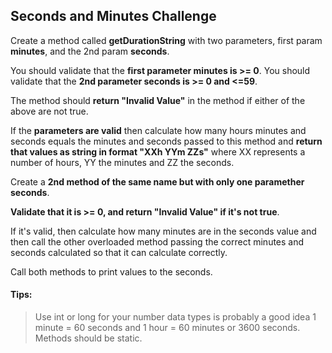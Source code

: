 ## Seconds and Minutes Challenge

Create a method called **getDurationString** with two
parameters, first param **minutes**, and the 2nd param **seconds**.

You should validate that the **first parameter minutes is >= 0**.
You should validate that the **2nd parameter seconds is >= 0 and <=59**.

The method should **return "Invalid Value"** in the method if either of the 
above are not true.

If the **parameters are valid** then calculate how many hours minutes and seconds
equals the  minutes and seconds passed to this method and **return that values as 
string in format "XXh YYm ZZs"** where XX represents a number of hours, YY the minutes 
and ZZ the seconds.

Create a **2nd method of the same name but with only one paramether seconds**.

**Validate that it is >= 0, and return "Invalid Value" if it's not true**.

If it's valid, then calculate how many minutes are in the seconds value and then call
the other overloaded method passing the correct minutes and seconds calculated so that
it can calculate correctly.

Call both methods to print values to the seconds.

#### Tips:
> Use int or long for your number data types is probably a good idea
> 1 minute = 60 seconds and 1 hour = 60 minutes or 3600 seconds.
> Methods should be static.